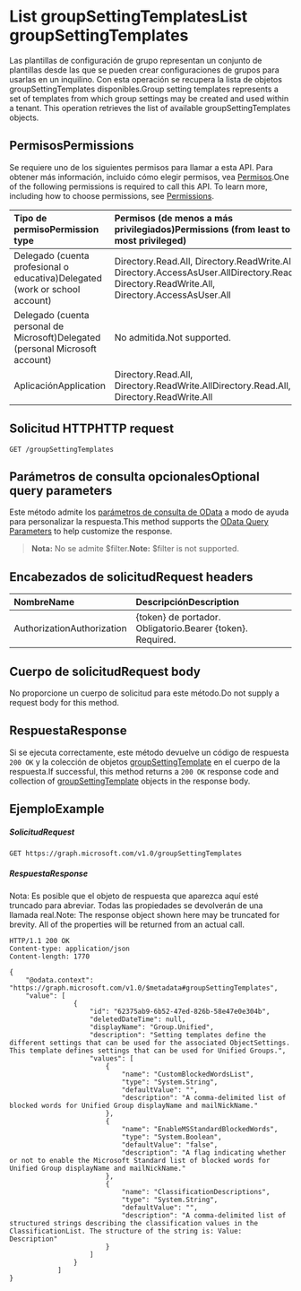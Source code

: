 # <a name="list-groupsettingtemplates"></a><span data-ttu-id="6e881-101">List groupSettingTemplates</span><span class="sxs-lookup"><span data-stu-id="6e881-101">List groupSettingTemplates</span></span>

<span data-ttu-id="6e881-p101">Las plantillas de configuración de grupo representan un conjunto de plantillas desde las que se pueden crear configuraciones de grupos para usarlas en un inquilino.  Con esta operación se recupera la lista de objetos groupSettingTemplates disponibles.</span><span class="sxs-lookup"><span data-stu-id="6e881-p101">Group setting templates represents a set of templates  from which group settings may be created and used within a tenant.  This operation retrieves the list of available groupSettingTemplates objects.</span></span>

## <a name="permissions"></a><span data-ttu-id="6e881-104">Permisos</span><span class="sxs-lookup"><span data-stu-id="6e881-104">Permissions</span></span>

<span data-ttu-id="6e881-p102">Se requiere uno de los siguientes permisos para llamar a esta API. Para obtener más información, incluido cómo elegir permisos, vea [Permisos](../../../concepts/permissions_reference.md).</span><span class="sxs-lookup"><span data-stu-id="6e881-p102">One of the following permissions is required to call this API. To learn more, including how to choose permissions, see [Permissions](../../../concepts/permissions_reference.md).</span></span>


|<span data-ttu-id="6e881-107">Tipo de permiso</span><span class="sxs-lookup"><span data-stu-id="6e881-107">Permission type</span></span>      | <span data-ttu-id="6e881-108">Permisos (de menos a más privilegiados)</span><span class="sxs-lookup"><span data-stu-id="6e881-108">Permissions (from least to most privileged)</span></span>              |
|:--------------------|:---------------------------------------------------------|
|<span data-ttu-id="6e881-109">Delegado (cuenta profesional o educativa)</span><span class="sxs-lookup"><span data-stu-id="6e881-109">Delegated (work or school account)</span></span> | <span data-ttu-id="6e881-110">Directory.Read.All, Directory.ReadWrite.All, Directory.AccessAsUser.All</span><span class="sxs-lookup"><span data-stu-id="6e881-110">Directory.Read.All, Directory.ReadWrite.All, Directory.AccessAsUser.All</span></span>    |
|<span data-ttu-id="6e881-111">Delegado (cuenta personal de Microsoft)</span><span class="sxs-lookup"><span data-stu-id="6e881-111">Delegated (personal Microsoft account)</span></span> | <span data-ttu-id="6e881-112">No admitida.</span><span class="sxs-lookup"><span data-stu-id="6e881-112">Not supported.</span></span>    |
|<span data-ttu-id="6e881-113">Aplicación</span><span class="sxs-lookup"><span data-stu-id="6e881-113">Application</span></span> | <span data-ttu-id="6e881-114">Directory.Read.All, Directory.ReadWrite.All</span><span class="sxs-lookup"><span data-stu-id="6e881-114">Directory.Read.All, Directory.ReadWrite.All</span></span> |

## <a name="http-request"></a><span data-ttu-id="6e881-115">Solicitud HTTP</span><span class="sxs-lookup"><span data-stu-id="6e881-115">HTTP request</span></span>
<!-- { "blockType": "ignored" } -->
```http
GET /groupSettingTemplates
```
## <a name="optional-query-parameters"></a><span data-ttu-id="6e881-116">Parámetros de consulta opcionales</span><span class="sxs-lookup"><span data-stu-id="6e881-116">Optional query parameters</span></span>
<span data-ttu-id="6e881-117">Este método admite los [parámetros de consulta de OData](http://graph.microsoft.io/docs/overview/query_parameters) a modo de ayuda para personalizar la respuesta.</span><span class="sxs-lookup"><span data-stu-id="6e881-117">This method supports the [OData Query Parameters](http://graph.microsoft.io/docs/overview/query_parameters) to help customize the response.</span></span>

> <span data-ttu-id="6e881-118">**Nota:** No se admite $filter.</span><span class="sxs-lookup"><span data-stu-id="6e881-118">**Note:** $filter is not supported.</span></span>

## <a name="request-headers"></a><span data-ttu-id="6e881-119">Encabezados de solicitud</span><span class="sxs-lookup"><span data-stu-id="6e881-119">Request headers</span></span>
| <span data-ttu-id="6e881-120">Nombre</span><span class="sxs-lookup"><span data-stu-id="6e881-120">Name</span></span> | <span data-ttu-id="6e881-121">Descripción</span><span class="sxs-lookup"><span data-stu-id="6e881-121">Description</span></span> |
|:----------|:----------|
| <span data-ttu-id="6e881-122">Authorization</span><span class="sxs-lookup"><span data-stu-id="6e881-122">Authorization</span></span>  | <span data-ttu-id="6e881-p103">{token} de portador. Obligatorio.</span><span class="sxs-lookup"><span data-stu-id="6e881-p103">Bearer {token}. Required.</span></span> |

## <a name="request-body"></a><span data-ttu-id="6e881-125">Cuerpo de solicitud</span><span class="sxs-lookup"><span data-stu-id="6e881-125">Request body</span></span>
<span data-ttu-id="6e881-126">No proporcione un cuerpo de solicitud para este método.</span><span class="sxs-lookup"><span data-stu-id="6e881-126">Do not supply a request body for this method.</span></span>

## <a name="response"></a><span data-ttu-id="6e881-127">Respuesta</span><span class="sxs-lookup"><span data-stu-id="6e881-127">Response</span></span>

<span data-ttu-id="6e881-128">Si se ejecuta correctamente, este método devuelve un código de respuesta `200 OK` y la colección de objetos [groupSettingTemplate](../resources/groupsettingtemplate.md) en el cuerpo de la respuesta.</span><span class="sxs-lookup"><span data-stu-id="6e881-128">If successful, this method returns a `200 OK` response code and collection of [groupSettingTemplate](../resources/groupsettingtemplate.md) objects in the response body.</span></span>

## <a name="example"></a><span data-ttu-id="6e881-129">Ejemplo</span><span class="sxs-lookup"><span data-stu-id="6e881-129">Example</span></span>
##### <a name="request"></a><span data-ttu-id="6e881-130">Solicitud</span><span class="sxs-lookup"><span data-stu-id="6e881-130">Request</span></span>
<!-- {
  "blockType": "request",
  "name": "get_groupsettingtemplates"
}-->
```http
GET https://graph.microsoft.com/v1.0/groupSettingTemplates
```
##### <a name="response"></a><span data-ttu-id="6e881-131">Respuesta</span><span class="sxs-lookup"><span data-stu-id="6e881-131">Response</span></span>

<span data-ttu-id="6e881-p104">Nota: Es posible que el objeto de respuesta que aparezca aquí esté truncado para abreviar. Todas las propiedades se devolverán de una llamada real.</span><span class="sxs-lookup"><span data-stu-id="6e881-p104">Note: The response object shown here may be truncated for brevity. All of the properties will be returned from an actual call.</span></span>
<!-- {
  "blockType": "response",
  "truncated": true,
  "@odata.type": "microsoft.graph.groupSettingTemplate",
  "isCollection": true
} -->
```http
HTTP/1.1 200 OK
Content-type: application/json
Content-length: 1770

{
    "@odata.context": "https://graph.microsoft.com/v1.0/$metadata#groupSettingTemplates",
    "value": [
                {
                    "id": "62375ab9-6b52-47ed-826b-58e47e0e304b",
                    "deletedDateTime": null,
                    "displayName": "Group.Unified",
                    "description": "Setting templates define the different settings that can be used for the associated ObjectSettings. This template defines settings that can be used for Unified Groups.",
                    "values": [
                        {
                            "name": "CustomBlockedWordsList",
                            "type": "System.String",
                            "defaultValue": "",
                            "description": "A comma-delimited list of blocked words for Unified Group displayName and mailNickName."
                        },
                        {
                            "name": "EnableMSStandardBlockedWords",
                            "type": "System.Boolean",
                            "defaultValue": "false",
                            "description": "A flag indicating whether or not to enable the Microsoft Standard list of blocked words for Unified Group displayName and mailNickName."
                        },
                        {
                            "name": "ClassificationDescriptions",
                            "type": "System.String",
                            "defaultValue": "",
                            "description": "A comma-delimited list of structured strings describing the classification values in the ClassificationList. The structure of the string is: Value: Description"
                        }
                    ]
                }
            ]
}
```

<!-- uuid: 8fcb5dbc-d5aa-4681-8e31-b001d5168d79
2015-10-25 14:57:30 UTC -->
<!-- {
  "type": "#page.annotation",
  "description": "List groupSettingTemplates",
  "keywords": "",
  "section": "documentation",
  "tocPath": ""
}-->